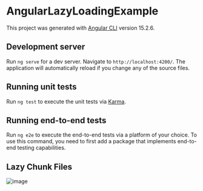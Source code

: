 # AngularLazyLoadingExample

This project was generated with [Angular CLI](https://github.com/angular/angular-cli) version 15.2.6.

## Development server

Run `ng serve` for a dev server. Navigate to `http://localhost:4200/`. The application will automatically reload if you change any of the source files.


## Running unit tests

Run `ng test` to execute the unit tests via [Karma](https://karma-runner.github.io).

## Running end-to-end tests

Run `ng e2e` to execute the end-to-end tests via a platform of your choice. To use this command, you need to first add a package that implements end-to-end testing capabilities.

## Lazy Chunk Files 
![image](https://github.com/csoares99/angular-lazy-loading/assets/32987513/6f379d08-eb01-46cb-970b-fb12d4a981c5)

